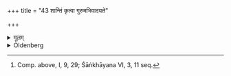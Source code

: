 +++
title = "43 शान्तिं कृत्वा गुरुमभिवादयते"

+++

<details><summary>मूलम्</summary>

शान्तिं कृत्वा गुरुमभिवादयते ४३
</details>

<details><summary>Oldenberg</summary>

43. [^8]  After the ceremony for averting evil has been performed, the student respectfully salutes the teacher.


[^8]:  Comp. above, I, 9, 29; Śāṅkhāyana VI, 3, 11 seq.
</details>
